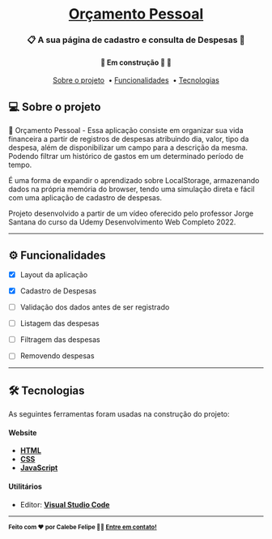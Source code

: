 

<h1 align="center">
     <a href="#" alt="site de cadastro de usuario"> Orçamento Pessoal </a>
</h1>

<h3 align="center">
    📋 A sua página de cadastro e consulta de Despesas 💙
</h3>

<h4 align="center">
	🚧   Em construção 🚀 🚧
</h4>


<p align="center">
  <a href="#-sobre-o-projeto">Sobre o projeto</a>&nbsp; •
  <a href="#-funcionalidades">Funcionalidades</a>&nbsp; •
  <a href="#-tecnologias">Tecnologias</a> 
</p>

## 💻 Sobre o projeto

💙 Orçamento Pessoal - Essa aplicação consiste em organizar sua vida financeira a partir de registros de despesas atribuindo dia, valor, tipo da despesa, além de disponibilizar um campo para a descrição da mesma. Podendo filtrar um histórico de gastos em um determinado período de tempo. 

É uma forma de expandir o aprendizado sobre LocalStorage, armazenando dados na própria memória do browser, tendo uma simulação direta e fácil com uma aplicação de cadastro de despesas.

Projeto desenvolvido a partir de um vídeo oferecido pelo professor Jorge Santana do curso da Udemy Desenvolvimento Web Completo 2022.

---

## ⚙️ Funcionalidades

- [x] Layout da aplicação
- [x] Cadastro de Despesas
- [ ] Validação dos dados antes de ser registrado
- [ ] Listagem das despesas
- [ ] Filtragem das despesas
- [ ] Removendo despesas


---

## 🛠 Tecnologias

As seguintes ferramentas foram usadas na construção do projeto:

#### **Website**  

-   **[HTML](https://developer.mozilla.org/pt-BR/docs/Web/HTML)**
-   **[CSS](https://developer.mozilla.org/pt-BR/docs/Web/CSS)**
-   **[JavaScript](https://developer.mozilla.org/pt-BR/docs/Web/JavaScript)**   

#### **Utilitários**

-   Editor:  **[Visual Studio Code](https://code.visualstudio.com/)**  

---

 <sub><b>Feito com ❤️ por Calebe Felipe 👋🏽 [Entre em contato!](https://www.linkedin.com/in/calebe-felipe-alves-freitas-780b9615a/)</b></sub><br><br>
 
 <br />



 